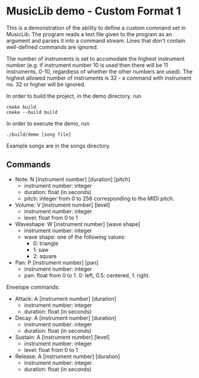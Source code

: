 # MusicLib demo - Custom Format 1

This is a demonstration of the ability to define a custom command set in MusicLib. The program reads a text file given to the program as an argument and parses it into a command stream. Lines that don't contain well-defined commands are ignored.

The number of instruments is set to accomodate the highest instrument number (e.g. if instrument number 10 is used then there will be 11 instruments, 0-10, regardless of whether the other numbers are used). The highest allowed number of instruments is 32 - a command with instrument no. 32 or higher will be ignored.

In order to build the project, in the demo directory. run

    cmake build
    cmake --build build

In order to execute the demo, run

    ./build/demo [song file]

Example songs are in the songs directory.

## Commands

* Note: N [instrument number] [duration] [pitch]
  * instrument number: integer
  * duration: float (in seconds) 
  * pitch: integer from 0 to 256 corresponding to the MIDI pitch.
* Volume: V [instrument number] [level]
  * instrument number: integer
  * level: float from 0 to 1
* Waveshape: W [instrument number] [wave shape]
  * instrument number: integer
  * wave shape: one of the following values:
    * 0: triangle
    * 1: saw
    * 2: square
* Pan: P [instrument number] [pan]
  * instrument number: integer
  * pan: float from 0 to 1. 0: left, 0.5: centered, 1: right.

Envelope commands:

* Attack: A [instrument number] [duration]
  * instrument number: integer
  * duration: float (in seconds)
* Decay: A [instrument number] [duration]
  * instrument number: integer
  * duration: float (in seconds)
* Sustain: A [instrument number] [level]
  * instrument number: integer
  * level: float from 0 to 1
* Release: A [instrument number] [duration]
  * instrument number: integer
  * duration: float (in seconds)